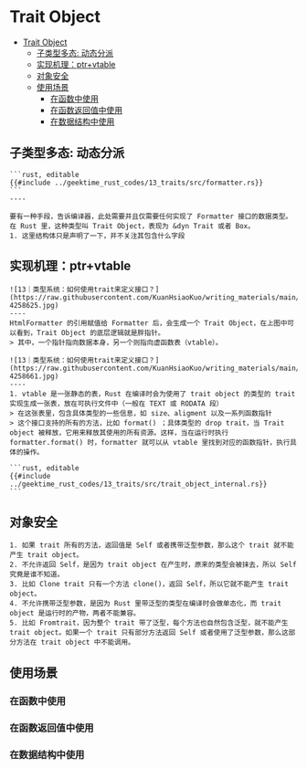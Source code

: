 # Trait Object

<!--ts-->
* [Trait Object](#trait-object)
   * [子类型多态: 动态分派](#子类型多态-动态分派)
   * [实现机理：ptr+vtable](#实现机理ptrvtable)
   * [对象安全](#对象安全)
   * [使用场景](#使用场景)
      * [在函数中使用](#在函数中使用)
      * [在函数返回值中使用](#在函数返回值中使用)
      * [在数据结构中使用](#在数据结构中使用)

<!-- Created by https://github.com/ekalinin/github-markdown-toc -->
<!-- Added by: runner, at: Wed Oct 19 03:20:16 UTC 2022 -->

<!--te-->

## 子类型多态: 动态分派

~~~admonish info title='在运行期决定' collapsible=true
```rust, editable
{{#include ../geektime_rust_codes/13_traits/src/formatter.rs}}
```
----

要有一种手段，告诉编译器，此处需要并且仅需要任何实现了 Formatter 接口的数据类型。在 Rust 里，这种类型叫 Trait Object，表现为 &dyn Trait 或者 Box。
1. 这里结构体只是声明了一下，并不关注其包含什么字段
~~~

## 实现机理：ptr+vtable

~~~admonish info title='Trait Object的底层逻辑就是胖指针' collapsible=true
![13｜类型系统：如何使用trait来定义接口？](https://raw.githubusercontent.com/KuanHsiaoKuo/writing_materials/main/imgs/13%EF%BD%9C%E7%B1%BB%E5%9E%8B%E7%B3%BB%E7%BB%9F%EF%BC%9A%E5%A6%82%E4%BD%95%E4%BD%BF%E7%94%A8trait%E6%9D%A5%E5%AE%9A%E4%B9%89%E6%8E%A5%E5%8F%A3%EF%BC%9F-4258625.jpg)
----
HtmlFormatter 的引用赋值给 Formatter 后，会生成一个 Trait Object，在上图中可以看到，Trait Object 的底层逻辑就是胖指针。
> 其中，一个指针指向数据本身，另一个则指向虚函数表（vtable）。
~~~

~~~admonish info title='vtable是一张静态表' collapsible=true
![13｜类型系统：如何使用trait来定义接口？](https://raw.githubusercontent.com/KuanHsiaoKuo/writing_materials/main/imgs/13%EF%BD%9C%E7%B1%BB%E5%9E%8B%E7%B3%BB%E7%BB%9F%EF%BC%9A%E5%A6%82%E4%BD%95%E4%BD%BF%E7%94%A8trait%E6%9D%A5%E5%AE%9A%E4%B9%89%E6%8E%A5%E5%8F%A3%EF%BC%9F-4258661.jpg)
----
1. vtable 是一张静态的表，Rust 在编译时会为使用了 trait object 的类型的 trait 实现生成一张表，放在可执行文件中（一般在 TEXT 或 RODATA 段）
> 在这张表里，包含具体类型的一些信息，如 size、aligment 以及一系列函数指针
> 这个接口支持的所有的方法，比如 format() ；具体类型的 drop trait，当 Trait object 被释放，它用来释放其使用的所有资源。这样，当在运行时执行 formatter.format() 时，formatter 就可以从 vtable 里找到对应的函数指针，执行具体的操作。
~~~

~~~admonish info title='vtable会为每个类型的每个trait实现一张表' collapsible=true
```rust, editable
{{#include ../geektime_rust_codes/13_traits/src/trait_object_internal.rs}}
```
~~~

## 对象安全

~~~admonish info title='那什么样的 trait 不是对象安全的呢？' collapsible=true
1. 如果 trait 所有的方法，返回值是 Self 或者携带泛型参数，那么这个 trait 就不能产生 trait object。
2. 不允许返回 Self，是因为 trait object 在产生时，原来的类型会被抹去，所以 Self 究竟是谁不知道。
3. 比如 Clone trait 只有一个方法 clone()，返回 Self，所以它就不能产生 trait object。
4. 不允许携带泛型参数，是因为 Rust 里带泛型的类型在编译时会做单态化，而 trait object 是运行时的产物，两者不能兼容。
5. 比如 Fromtrait，因为整个 trait 带了泛型，每个方法也自然包含泛型，就不能产生 trait object。如果一个 trait 只有部分方法返回 Self 或者使用了泛型参数，那么这部分方法在 trait object 中不能调用。
~~~

## 使用场景

### 在函数中使用

### 在函数返回值中使用

### 在数据结构中使用
